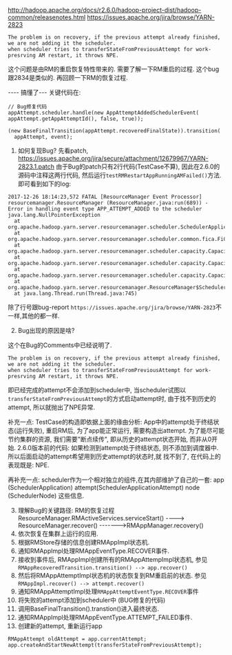 http://hadoop.apache.org/docs/r2.6.0/hadoop-project-dist/hadoop-common/releasenotes.html
https://issues.apache.org/jira/browse/YARN-2823
```
The problem is on recovery, if the previous attempt already finished, we are not adding it the scheduler.
when scheduler tries to transferStateFromPreviousAttempt for work-presrving AM restart, it throws NPE.
```

这个问题是由RM的重启恢复特性带来的. 需要了解一下RM重启的过程. 这个bug跟2834是类似的. 再回顾一下RM的恢复过程.


---- 搞懂了---
关键代码在: 
```
// Bug修复代码
appAttempt.scheduler.handle(new AppAttemptAddedSchedulerEvent(
appAttempt.getAppAttemptId(), false, true));

(new BaseFinalTransition(appAttempt.recoveredFinalState)).transition(
  appAttempt, event);
```

1. 如何复现Bug?
  先看patch, https://issues.apache.org/jira/secure/attachment/12679967/YARN-2823.1.patch
  由于Bug的patch只有2行代码(TestCase不算), 因此在2.6.0的源码中注释这两行代码, 然后运行`testRMRestartAppRunningAMFailed()`方法.
  即可看到如下的log:
  ``` 
  2017-12-26 18:14:23,572 FATAL [ResourceManager Event Processor] resourcemanager.ResourceManager (ResourceManager.java:run(689)) - Error in handling event type APP_ATTEMPT_ADDED to the scheduler
java.lang.NullPointerException
	at org.apache.hadoop.yarn.server.resourcemanager.scheduler.SchedulerApplicationAttempt.transferStateFromPreviousAttempt(SchedulerApplicationAttempt.java:567)
	at org.apache.hadoop.yarn.server.resourcemanager.scheduler.common.fica.FiCaSchedulerApp.transferStateFromPreviousAttempt(FiCaSchedulerApp.java:307)
	at org.apache.hadoop.yarn.server.resourcemanager.scheduler.capacity.CapacityScheduler.addApplicationAttempt(CapacityScheduler.java:740)
	at org.apache.hadoop.yarn.server.resourcemanager.scheduler.capacity.CapacityScheduler.handle(CapacityScheduler.java:1089)
	at org.apache.hadoop.yarn.server.resourcemanager.scheduler.capacity.CapacityScheduler.handle(CapacityScheduler.java:114)
	at org.apache.hadoop.yarn.server.resourcemanager.ResourceManager$SchedulerEventDispatcher$EventProcessor.run(ResourceManager.java:680)
	at java.lang.Thread.run(Thread.java:745)
  ```
除了行号跟bug-report `https://issues.apache.org/jira/browse/YARN-2823`不一样,其他的都一样.

2. Bug出现的原因是啥?
 
 这个在Bug的Comments中已经说明了.
```
The problem is on recovery, if the previous attempt already finished, we are not adding it the scheduler.
when scheduler tries to transferStateFromPreviousAttempt for work-presrving AM restart, it throws NPE.
```

即已经完成的attempt不会添加到scheduler中, 当scheduler试图以`transferStateFromPreviousAttempt`的方式启动attempt时, 
由于找不到历史的attempt, 所以就抛出了NPE异常.

补充一点: 
   TestCase的构造即依据上面的缘由分析: App中的attempt处于终结状态(运行失败), 重启RM后, 为了app能正常运行, 需要构造出attempt.
为了能尽可能节约集群的资源, 我们需要"断点续传", 即从历史的attempt状态开始, 而非从0开始.
   2.6.0版本前的代码: 如果检测到attempt处于终结状态, 则不添加到调度器中. 所以后面启动的attempt希望用到历史attempt的状态时,就
找不到了, 在代码上的表现既是: NPE.
   
再补充一点: scheduler作为一个相对独立的组件,在其内部维护了自己的一套: 
app    (SchedulerApplication)
attempt(SchedulerApplicationAttempt)
node   (SchedulerNode)
这些信息.

3. 理解Bug的关键路径: RM的恢复过程
ResourceManager.RMActiveServices.serviceStart()
----> ResourceManager.recover()
------->RMAppManager.recovery()
1. 依次恢复在集群上运行的应用.
2. 根据RMStore存储的信息创建RMAppImpl状态机.
3. 通知RMAppImpl处理RMAppEventType.RECOVER事件.
4. 接收到事件后, RMAppImpl创建所有的RMAppAttempImpl状态机, 参见`RMAppRecoveredTransition.transition() --> app.recover()`
5. 然后将RMAppAttemptImpl状态机的状态恢复到RM重启前的状态. 参见`RMAppImpl.recover() --> attempt.recover() `
6. 通知RMAppAttemptImpl处理`RMAppAttemptEventType.RECOVER`事件
7. 将失败的attempt添加到scheduler中 (BUG修复的代码)
8. 调用BaseFinalTransition().transtion()进入最终状态.
9. 通知RMAppImpl处理RMAppEventType.ATTEMPT_FAILED事件.
10. 创建新的attempt, 重新运行app
``` 
RMAppAttempt oldAttempt = app.currentAttempt;
app.createAndStartNewAttempt(transferStateFromPreviousAttempt);
```